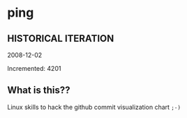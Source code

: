 # ping

## HISTORICAL ITERATION
2008-12-02

Incremented: 4201

## What is this?? 
Linux skills to hack the github commit visualization chart `;-)`
